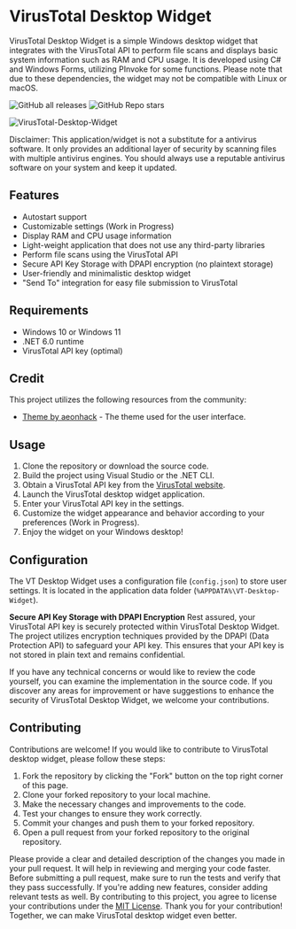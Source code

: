 # VirusTotal Desktop Widget

VirusTotal Desktop Widget is a simple Windows desktop widget that integrates with the VirusTotal API to perform file scans and displays basic system information such as RAM and CPU usage. It is developed using C# and Windows Forms, utilizing PInvoke for some functions. Please note that due to these dependencies, the widget may not be compatible with Linux or macOS.

![GitHub all releases](https://img.shields.io/github/downloads/AlexRasch/VirusTotal-Desktop-Widget/total) ![GitHub Repo stars](https://img.shields.io/github/stars/AlexRasch/VirusTotal-Desktop-Widget)


![VirusTotal-Desktop-Widget](https://github.com/AlexRasch/VirusTotal-Desktop-Widget/assets/46262688/8a152623-e950-47ab-bfa8-9b18dc2a90b1)

Disclaimer: This application/widget is not a substitute for a antivirus software. It only provides an additional layer of security by scanning files with multiple antivirus engines. You should always use a reputable antivirus software on your system and keep it updated.

## Features
- Autostart support
- Customizable settings (Work in Progress)
- Display RAM and CPU usage information
- Light-weight application that does not use any third-party libraries
- Perform file scans using the VirusTotal API
- Secure API Key Storage with DPAPI encryption (no plaintext storage)
- User-friendly and minimalistic desktop widget
- "Send To" integration for easy file submission to VirusTotal

## Requirements
- Windows 10 or Windows 11
- .NET 6.0 runtime
- VirusTotal API key (optimal)

## Credit
This project utilizes the following resources from the community:
- [Theme by aeonhack](https://github.com/aeonhack) - The theme used for the user interface.

## Usage
1. Clone the repository or download the source code.
2. Build the project using Visual Studio or the .NET CLI.
3. Obtain a VirusTotal API key from the [VirusTotal website](https://www.virustotal.com).
4. Launch the VirusTotal desktop widget application.
5. Enter your VirusTotal API key in the settings.
6. Customize the widget appearance and behavior according to your preferences (Work in Progress).
7. Enjoy the widget on your Windows desktop!

## Configuration
The VT Desktop Widget uses a configuration file (`config.json`) to store user settings. It is located in the application data folder (`%APPDATA%\VT-Desktop-Widget`).

**Secure API Key Storage with DPAPI Encryption**
Rest assured, your VirusTotal API key is securely protected within VirusTotal Desktop Widget. The project utilizes encryption techniques provided by the DPAPI (Data Protection API) to safeguard your API key. This ensures that your API key is not stored in plain text and remains confidential.

If you have any technical concerns or would like to review the code yourself, you can examine the implementation in the source code. If you discover any areas for improvement or have suggestions to enhance the security of VirusTotal Desktop Widget, we welcome your contributions.


## Contributing
Contributions are welcome! If you would like to contribute to VirusTotal desktop widget, please follow these steps:

1. Fork the repository by clicking the "Fork" button on the top right corner of this page.
2. Clone your forked repository to your local machine.
3. Make the necessary changes and improvements to the code.
4. Test your changes to ensure they work correctly.
5. Commit your changes and push them to your forked repository.
6. Open a pull request from your forked repository to the original repository.

Please provide a clear and detailed description of the changes you made in your pull request. It will help in reviewing and merging your code faster.
Before submitting a pull request, make sure to run the tests and verify that they pass successfully. If you're adding new features, consider adding relevant tests as well.
By contributing to this project, you agree to license your contributions under the [MIT License](LICENSE).
Thank you for your contribution! Together, we can make VirusTotal desktop widget even better.
